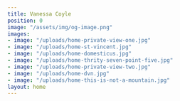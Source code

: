 ```yaml
---
title: Vanessa Coyle
position: 0
image: "/assets/img/og-image.png"
images:
- image: "/uploads/home-private-view-one.jpg"
- image: "/uploads/home-st-vincent.jpg"
- image: "/uploads/home-domesticus.jpg"
- image: "/uploads/home-thrity-seven-point-five.jpg"
- image: "/uploads/home-private-view-two.jpg"
- image: "/uploads/home-dvn.jpg"
- image: "/uploads/home-this-is-not-a-mountain.jpg"
layout: home
---
```


